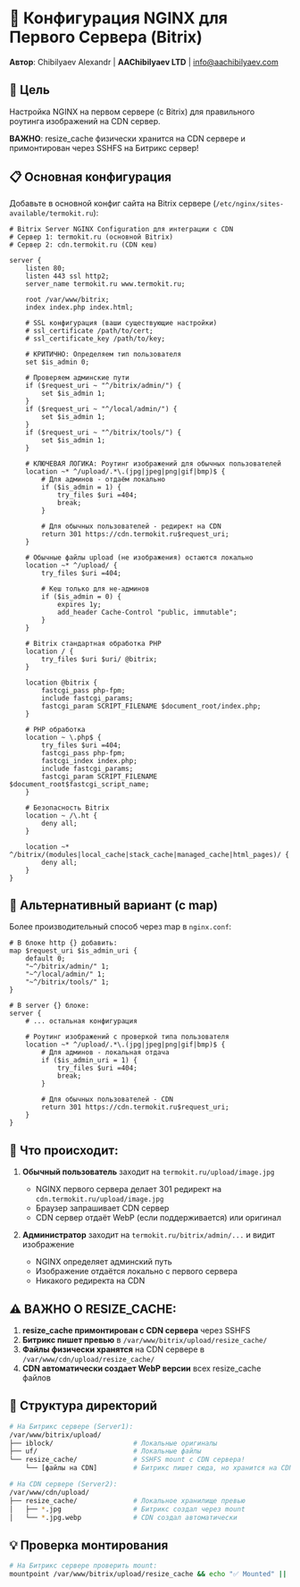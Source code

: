 # 🔧 Конфигурация NGINX для Первого Сервера (Bitrix)

**Автор**: Chibilyaev Alexandr | **AAChibilyaev LTD** | info@aachibilyaev.com

## 🎯 Цель

Настройка NGINX на первом сервере (с Bitrix) для правильного роутинга изображений на CDN сервер.

**ВАЖНО**: resize_cache физически хранится на CDN сервере и примонтирован через SSHFS на Битрикс сервер!

## 📋 Основная конфигурация

Добавьте в основной конфиг сайта на Bitrix сервере (`/etc/nginx/sites-available/termokit.ru`):

```nginx
# Bitrix Server NGINX Configuration для интеграции с CDN
# Сервер 1: termokit.ru (основной Bitrix)
# Сервер 2: cdn.termokit.ru (CDN кеш)

server {
    listen 80;
    listen 443 ssl http2;
    server_name termokit.ru www.termokit.ru;
    
    root /var/www/bitrix;
    index index.php index.html;
    
    # SSL конфигурация (ваши существующие настройки)
    # ssl_certificate /path/to/cert;
    # ssl_certificate_key /path/to/key;
    
    # КРИТИЧНО: Определяем тип пользователя
    set $is_admin 0;
    
    # Проверяем админские пути
    if ($request_uri ~ "^/bitrix/admin/") {
        set $is_admin 1;
    }
    if ($request_uri ~ "^/local/admin/") {
        set $is_admin 1;
    }
    if ($request_uri ~ "^/bitrix/tools/") {
        set $is_admin 1;
    }
    
    # КЛЮЧЕВАЯ ЛОГИКА: Роутинг изображений для обычных пользователей
    location ~* ^/upload/.*\.(jpg|jpeg|png|gif|bmp)$ {
        # Для админов - отдаём локально
        if ($is_admin = 1) {
            try_files $uri =404;
            break;
        }
        
        # Для обычных пользователей - редирект на CDN
        return 301 https://cdn.termokit.ru$request_uri;
    }
    
    # Обычные файлы upload (не изображения) остаются локально
    location ~* ^/upload/ {
        try_files $uri =404;
        
        # Кеш только для не-админов
        if ($is_admin = 0) {
            expires 1y;
            add_header Cache-Control "public, immutable";
        }
    }
    
    # Bitrix стандартная обработка PHP
    location / {
        try_files $uri $uri/ @bitrix;
    }
    
    location @bitrix {
        fastcgi_pass php-fpm;
        include fastcgi_params;
        fastcgi_param SCRIPT_FILENAME $document_root/index.php;
    }
    
    # PHP обработка
    location ~ \.php$ {
        try_files $uri =404;
        fastcgi_pass php-fpm;
        fastcgi_index index.php;
        include fastcgi_params;
        fastcgi_param SCRIPT_FILENAME $document_root$fastcgi_script_name;
    }
    
    # Безопасность Bitrix
    location ~ /\.ht {
        deny all;
    }
    
    location ~* ^/bitrix/(modules|local_cache|stack_cache|managed_cache|html_pages)/ {
        deny all;
    }
}
```

## 🔧 Альтернативный вариант (с map)

Более производительный способ через map в `nginx.conf`:

```nginx
# В блоке http {} добавить:
map $request_uri $is_admin_uri {
    default 0;
    "~^/bitrix/admin/" 1;
    "~^/local/admin/" 1; 
    "~^/bitrix/tools/" 1;
}

# В server {} блоке:
server {
    # ... остальная конфигурация
    
    # Роутинг изображений с проверкой типа пользователя
    location ~* ^/upload/.*\.(jpg|jpeg|png|gif|bmp)$ {
        # Для админов - локальная отдача
        if ($is_admin_uri = 1) {
            try_files $uri =404;
            break;
        }
        
        # Для обычных пользователей - CDN
        return 301 https://cdn.termokit.ru$request_uri;
    }
}
```

## 🚀 Что происходит:

1. **Обычный пользователь** заходит на `termokit.ru/upload/image.jpg`
   - NGINX первого сервера делает 301 редирект на `cdn.termokit.ru/upload/image.jpg`
   - Браузер запрашивает CDN сервер
   - CDN сервер отдаёт WebP (если поддерживается) или оригинал

2. **Администратор** заходит на `termokit.ru/bitrix/admin/...` и видит изображение
   - NGINX определяет админский путь  
   - Изображение отдаётся локально с первого сервера
   - Никакого редиректа на CDN

## ⚠️ ВАЖНО О RESIZE_CACHE:

1. **resize_cache примонтирован с CDN сервера** через SSHFS
2. **Битрикс пишет превью** в `/var/www/bitrix/upload/resize_cache/` 
3. **Файлы физически хранятся** на CDN сервере в `/var/www/cdn/upload/resize_cache/`
4. **CDN автоматически создает WebP версии** всех resize_cache файлов

## 📂 Структура директорий

```bash
# На Битрикс сервере (Server1):
/var/www/bitrix/upload/
├── iblock/                    # Локальные оригиналы
├── uf/                        # Локальные файлы
└── resize_cache/              # SSHFS mount с CDN сервера!
    └── [файлы на CDN]         # Битрикс пишет сюда, но хранится на CDN

# На CDN сервере (Server2):  
/var/www/cdn/upload/
├── resize_cache/              # Локальное хранилище превью
│   ├── *.jpg                  # Битрикс создал через mount
│   └── *.jpg.webp             # CDN создал автоматически
```

## 💡 Проверка монтирования

```bash
# На Битрикс сервере проверить mount:
mountpoint /var/www/bitrix/upload/resize_cache && echo "✅ Mounted" || echo "❌ Not mounted"
```